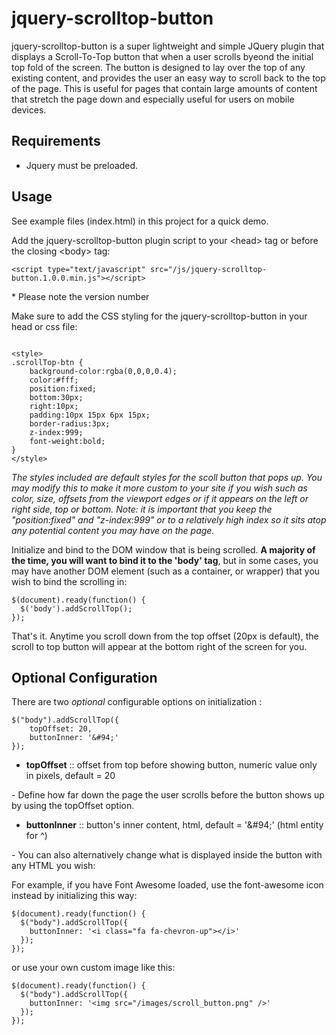 jquery-scrolltop-button
=======================

jquery-scrolltop-button is a super lightweight and simple JQuery plugin that displays a Scroll-To-Top button that when a user scrolls byeond the initial top fold of the screen.  The button is designed to lay over the top of any existing content, and provides the user an easy way to scroll back to the top of the page.  This is useful for pages that contain large amounts of content that stretch the page down and especially useful for users on mobile devices.

<h2>Requirements</h2>
<ul>
    <li>Jquery must be preloaded.</li>
</ul>

<h2>Usage</h2>
<p>See example files (index.html) in this project for a quick demo.</p>
<p>Add the jquery-scrolltop-button plugin script to your &#60;head&#62; tag or before the closing &#60;body&#62; tag:</p> 
<pre><code>&#60;script type="text/javascript" src="/js/jquery-scrolltop-button.1.0.0.min.js"&#62;&#60;/script&#62;
</code></pre>
<p>* Please note the version number</p>
<p>Make sure to add the CSS styling for the jquery-scrolltop-button in your head or css file:</p>
<pre><code>
&#60;style&#62;
.scrollTop-btn {
	background-color:rgba(0,0,0,0.4);
	color:#fff;
	position:fixed;
	bottom:30px;
	right:10px;
	padding:10px 15px 6px 15px;
	border-radius:3px;
	z-index:999;
	font-weight:bold;
}
&#60;/style&#62;
</code></pre>
<p><em>The styles included are default styles for the scoll button that pops up.  You may modify this to make it more custom to your site if you wish such as color, size, offsets from the viewport edges or if it appears on the left or right side, top or bottom. Note: it is important that you keep the "position:fixed" and "z-index:999" or to a relatively high index so it sits atop any potential content you may have on the page.</em></p>

<p>Initialize and bind to the DOM window that is being scrolled. <strong>A majority of the time, you will want to bind it to the 'body' tag</strong>, but in some cases, you may have another DOM element (such as a container, or wrapper) that you wish to bind the scrolling in:</p>
<pre><code>$(document).ready(function() { 
  $('body').addScrollTop();
});
</code></pre>

<p>That's it.  Anytime you scroll down from the top offset (20px is default), the scroll to top button will appear at the bottom right of the screen for you.</p>

<h2>Optional Configuration</h2>
<p>There are two <i>optional</i> configurable options on initialization :</p>
<pre><code>$("body").addScrollTop({
    topOffset: 20,
    buttonInner: '&amp;#94;' 
});</code></pre>


<ul>
    <li><strong>topOffset</strong> :: offset from top before showing button, numeric value only in pixels, default = 20</li>
</ul>
<p>- Define how far down the page the user scrolls before the button shows up by using the topOffset option.</p>
<ul>
    <li><strong>buttonInner</strong> :: button's inner content, html, default = '&amp;#94;' (html entity for ^)</li>
</ul>
<p>- You can also alternatively change what is displayed inside the button with any HTML you wish:</p> 

<p>For example, if you have Font Awesome loaded, use the font-awesome icon instead by initializing this way:</p>
<pre><code>$(document).ready(function() { 
  $("body").addScrollTop({
  	buttonInner: '&#60;i class="fa fa-chevron-up"&#62;&#60;/i&#62;'
  });
});
</code></pre>

<p>or use your own custom image like this:</p>
<pre><code>$(document).ready(function() { 
  $("body").addScrollTop({
  	buttonInner: '&#60;img src="/images/scroll_button.png" /&#62;'
  });
});
</code></pre>

